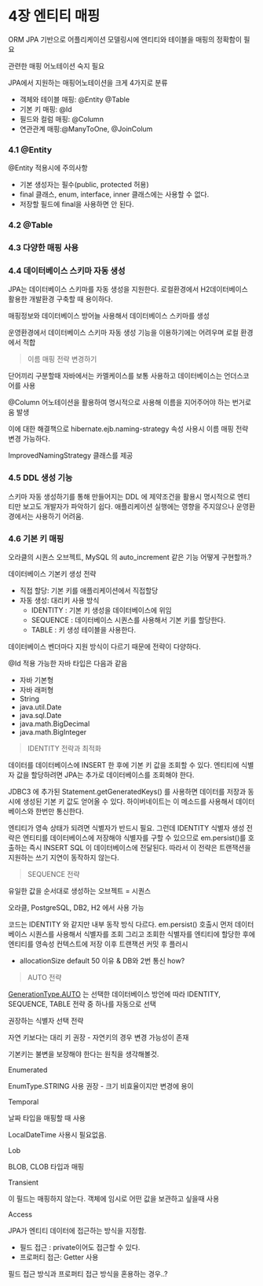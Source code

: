 # 4장 엔티티 매핑

ORM JPA 기반으로 어플리케이션 모델링시에  엔티티와 테이블을 매핑의 정확함이 필요

관련한 매핑 어노테이션 숙지 필요

JPA에서 지원하는 매핑어노테이션을 크게 4가지로 분류

- 객체와 테이블 매핑: @Entity @Table
- 기본 키 매핑: @Id
- 필드와 컬럼 매핑: @Column
- 연관관계 매핑:@ManyToOne, @JoinColum

### 4.1 @Entity

@Entity 적용시에 주의사항

- 기본 생성자는 필수(public, protected 허용)
- final 클래스, enum, interface, inner 클래스에는 사용할 수 없다.
- 저장할 필드에 final을 사용하면 안 된다.

### 4.2 @Table

### 4.3 다양한 매핑 사용

### 4.4 데이터베이스 스키마 자동 생성

JPA는 데이터베이스 스키마를 자동 생성을 지원한다. 로컬환경에서 H2데이터베이스 활용한 개발환경 구축할 때 용이하다.

매핑정보와 데이터베이스 방어늘 사용해서 데이터베이스 스키마를 생성

운영환경에서 데이터베이스 스키마 자동 생성 기능을 이용하기에는 어려우며 로컬 환경에서 적합

> 이름 매핑 전략 변경하기

단어끼리 구분할때 자바에서는 카멜케이스를 보통 사용하고 데이터베이스는 언더스코어를 사용

@Column 어노테이션을 활용하여 명시적으로 사용해 이름을 지어주어야 하는 번거로움 발생

이에 대한 해결책으로 hibernate.ejb.naming-strategy 속성 사용시 이름 매핑 전략 변경 가능하다.

ImprovedNamingStrategy 클래스를 제공

### 4.5 DDL 생성 기능

스키마 자동 생성하기를 통해 만들어지는 DDL 에 제약조건을 활용시 명시적으로 엔티티만 보고도 개발자가 파악하기 쉽다. 애플리케이션 실행에는 영향을 주지않으나 운영환경에서는 사용하기 어려움.

### 4.6 기본 키 매핑

오라클의 시퀀스 오브젝트, MySQL 의  auto_increment 같은 기능 어떻게 구현할까.?

데이터베이스 기본키 생성 전략

- 직접 할당: 기본 키를 애플리케이션에서 직접할당
- 자동 생성: 대리키 사용 방식
    - IDENTITY : 기본 키 생성을 데이터베이스에 위임
    - SEQUENCE : 데이터베이스 시퀀스를 사용해서 기본 키를 할당한다.
    - TABLE : 키 생성 테이블을 사용한다.

데이터베이스 벤더마다 지원 방식이 다르기 때문에 전략이 다양하다.

@Id 적용 가능한 자바 타입은 다음과 같음

- 자바 기본형
- 자바 래퍼형
- String
- java.util.Date
- java.sql.Date
- java.math.BigDecimal
- java.math.BigInteger

> IDENTITY 전략과 최적화

데이터를 데이터베이스에 INSERT 한 후에 기본 키 값을 조회할 수 있다. 엔티티에 식별자 값을 할당하려면 JPA는 추가로 데이터베이스를 조회해야 한다.

JDBC3 에 추가된 Statement.getGeneratedKeys() 를 사용하면 데이터를 저장과 동시에 생성된 기본 키 값도 얻어올 수 있다. 하이버네이트는 이 메소드를 사용해서 데이터베이스와 한번만 통신한다.

엔티티가 영속 상태가 되려면 식별자가 반드시 필요. 그런데 IDENTITY 식별자 생성 전략은 엔티티를 데이터베이스에 저장해야 식별자를 구할 수 있으므로 em.persist()를 호출하는 즉시 INSERT SQL 이 데이터베이스에 전달된다. 따라서 이 전략은 트랜잭션을 지원하는 쓰기 지연이 동작하지 않는다.

> SEQUENCE 전략

유일한 값을 순서대로 생성하는 오브젝트 = 시퀀스

오라클, PostgreSQL, DB2, H2 에서 사용 가능

코드는 IDENTITY 와 같지만 내부 동작 방식 다르다. em.persist() 호출시 먼저 데이터베이스 시퀀스를 사용해서 식별자를 조회 그리고 조회한 식별자를 엔티티에 할당한 후에 엔티티를 영속성 컨텍스트에 저장 이후 트랜잭션 커밋 후 플러시

- allocationSize default 50 이유 & DB와 2번 통신 how?

 

> AUTO 전략

[GenerationType.AUTO](http://generationtype.AUTO) 는 선택한 데이터베이스 방언에 따라 IDENTITY, SEQUENCE, TABLE 전략 중 하나를 자동으로 선택

권장하는 식별자 선택 전략

자연 키보다는 대리 키 권장 - 자연키의 경우 변경 가능성이 존재

기본키는 불변을 보장해야 한다는 원칙을 생각해볼것.

Enumerated

EnumType.STRING 사용 권장 - 크기 비효율이지만 변경에 용이

Temporal

날짜 타입을 매핑할 때 사용 

LocalDateTime 사용시 필요없음.

Lob

BLOB, CLOB 타입과 매핑

Transient

이 필드는 매핑하지 않는다. 객체에 임시로 어떤 값을 보관하고 싶을때 사용

Access

JPA가 엔티티 데이터에 접근하는 방식을 지정함.

- 필드 접근 : private이어도 접근할 수 있다.
- 프로퍼티 접근: Getter 사용

필드 접근 방식과 프로퍼티 접근 방식을 혼용하는 경우..?